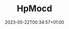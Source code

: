 ---
weight: 200
title: "HpMocd"
description: "A High-Performance Evolutionary Multiobjective Community Detection Algorithm"
icon: "code"
date: "2023-05-22T00:34:57+01:00"
lastmod: "2023-05-22T00:34:57+01:00"
draft: false
---